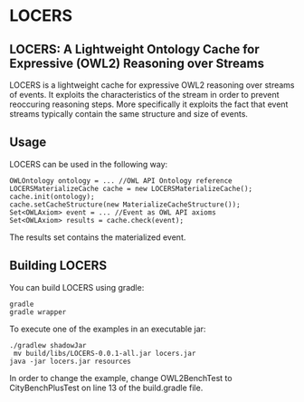 # LOCERS
## LOCERS: A Lightweight Ontology Cache for Expressive (OWL2) Reasoning over Streams

LOCERS is a lightweight cache for expressive OWL2 reasoning over streams of events. 
It exploits the characteristics of the stream in order to prevent reoccuring reasoning steps. 
More specifically it exploits the fact that event streams typically contain the same structure and size of events.

## Usage
LOCERS can be used in the following way:
```
OWLOntology ontology = ... //OWL API Ontology reference
LOCERSMaterializeCache cache = new LOCERSMaterializeCache();
cache.init(ontology);
cache.setCacheStructure(new MaterializeCacheStructure());
Set<OWLAxiom> event = ... //Event as OWL API axioms
Set<OWLAxiom> results = cache.check(event);
```
The results set contains the materialized event.

## Building LOCERS
You can build LOCERS using gradle:
```
gradle
gradle wrapper
```
To execute one of the examples in an executable jar:
```
./gradlew shadowJar
 mv build/libs/LOCERS-0.0.1-all.jar locers.jar
java -jar locers.jar resources
```
In order to change the example, change OWL2BenchTest to CityBenchPlusTest on line 13 of the build.gradle file. 